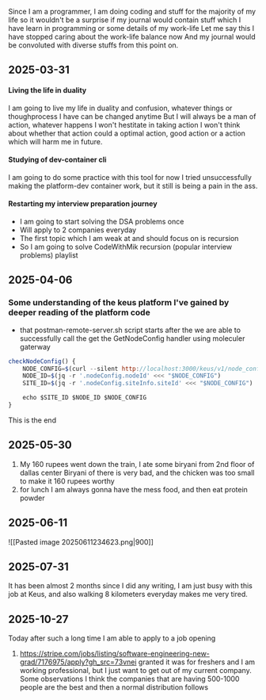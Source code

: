 Since I am a programmer, I am doing coding and stuff for the majority of my life so 
it wouldn't be a surprise if my journal would contain stuff which I have learn in 
programming or some details of my work-life
Let me say this I have stopped caring about the work-life balance now
And my journal would be convoluted with diverse stuffs from this point on.
## 2025-03-31
#### Living the life in duality
I am going to live my life in duality and confusion, whatever things or thoughprocess I have
can be changed anytime
But I will always be a man of action, whatever happens I won't hestitate in taking action
I won't think about whether that action could a optimal action, good action or a action which will
harm me in future.


#### Studying of dev-container cli
I am going to do some practice with this tool for now
I tried unsuccessfully making the platform-dev container work, but it still is being a pain in the ass.

#### Restarting my interview preparation journey
- I am going to start solving the DSA problems once
- Will apply to 2 companies everyday
- The first topic which I am weak at and should focus on is recursion
- So I am going to solve CodeWithMik recursion (popular interview problems) playlist

## 2025-04-06
### Some understanding of the keus platform I've gained by deeper reading of the platform code
- that postman-remote-server.sh script starts after the we are able to successfully call the get the GetNodeConfig handler using moleculer gaterway
```js
checkNodeConfig() {
    NODE_CONFIG=$(curl --silent http://localhost:3000/keus/v1/node_configuration/GetNodeConfig)
    NODE_ID=$(jq -r '.nodeConfig.nodeId' <<< "$NODE_CONFIG")
    SITE_ID=$(jq -r '.nodeConfig.siteInfo.siteId' <<< "$NODE_CONFIG")

    echo $SITE_ID $NODE_ID $NODE_CONFIG
}
```
 This is the end

## 2025-05-30
1. My 160 rupees went down  the train, I ate some biryani from 2nd floor of dallas center 
   Biryani of there is very bad, and the chicken was too small to make it 160 rupees worthy
2. for lunch I am always gonna have the mess food, and then eat protein powder

## 2025-06-11

![[Pasted image 20250611234623.png|900]]

## 2025-07-31
It has been almost 2 months since I did any writing, I am just busy with this job at Keus, and also walking 8 kilometers everyday makes me very tired.

## 2025-10-27
Today after such a long time I am able to apply to a job opening
1. https://stripe.com/jobs/listing/software-engineering-new-grad/7176975/apply?gh_src=73vnei granted it was for freshers and I am working professional, but I just want to get out of my current company.
Some observations
I think the companies that are having 500-1000 people are the best and then a normal distribution follows

